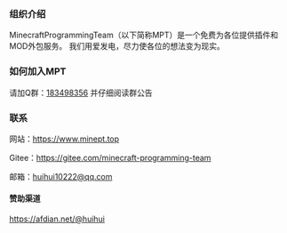 ### 组织介绍
MinecraftProgrammingTeam（以下简称MPT）是一个免费为各位提供插件和MOD外包服务。
我们用爱发电，尽力使各位的想法变为现实。

### 如何加入MPT
请加Q群：[183498356](https://jq.qq.com/?_wv=1027&k=aCgs0sPl "点击链接加入群聊【MPT管理组】")
并仔细阅读群公告

### 联系

网站：https://www.minept.top

Gitee：https://gitee.com/minecraft-programming-team

邮箱：huihui10222@qq.com

#### 赞助渠道
https://afdian.net/@huihui
